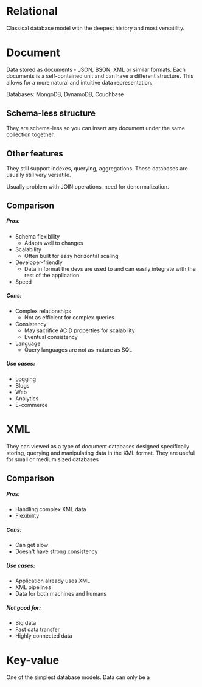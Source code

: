 # Relational
Classical database model with the deepest history and most versatility.

# Document
Data stored as documents - JSON, BSON, XML or similar formats. Each documents is a self-contained unit and can have a different structure. This allows for a more natural and intuitive data representation.

Databases: MongoDB, DynamoDB, Couchbase

## Schema-less structure
They are schema-less so you can insert any document under the same collection together.

## Other features
They still support indexes, querying, aggregations. These databases are usually still very versatile.

Usually problem with JOIN operations, need for denormalization.

## Comparison
##### Pros:
- Schema flexibility
	- Adapts well to changes
- Scalability
	- Often built for easy horizontal scaling
- Developer-friendly
	- Data in format the devs are used to and can easily integrate with the rest of the application
- Speed

##### Cons:
- Complex relationships
	- Not as efficient for complex queries
- Consistency
	- May sacrifice ACID properties for scalability
	- Eventual consistency
- Language 
	- Query languages are not as mature as SQL

##### Use cases:
- Logging
- Blogs
- Web
- Analytics
- E-commerce
# XML
They can viewed as a type of document databases designed specifically storing, querying and manipulating data in the XML format. They are useful for small or medium sized databases

## Comparison

##### Pros:
- Handling complex XML data
- Flexibility
##### Cons:
- Can get slow
- Doesn't have strong consistency

##### Use cases:
- Application already uses XML
- XML pipelines
- Data for both machines and humans

##### Not good for:
- Big data
- Fast data transfer
- Highly connected data

# Key-value
One of the simplest database models. Data can only be a 